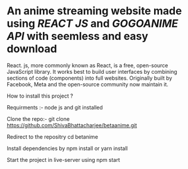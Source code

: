 # An anime streaming website made using *REACT JS* and *GOGOANIME API* with seemless and easy download 

React. js, more commonly known as React, is a free, open-source JavaScript library. It works best to build user interfaces by combining sections of code (components) into full websites. Originally built by Facebook, Meta and the open-source community now maintain it.

How to install this project ?

Requirments :- node js and git installed

Clone the repo:- git clone https://github.com/ShivaBhattacharjee/betaanime.git

Redirect to the repositry cd betanime

Install dependencies by  npm install or yarn install

Start the project in live-server using npm start 
